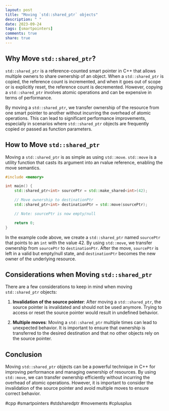 ```yaml
---
layout: post
title: "Moving `std::shared_ptr` objects"
description: " "
date: 2023-09-24
tags: [smartpointers]
comments: true
share: true
---
```


## Why Move `std::shared_ptr`?

`std::shared_ptr` is a reference-counted smart pointer in C++ that allows multiple owners to share ownership of an object. When a `std::shared_ptr` is copied, the reference count is incremented, and when it goes out of scope or is explicitly reset, the reference count is decremented. However, copying a `std::shared_ptr` involves atomic operations and can be expensive in terms of performance.

By moving a `std::shared_ptr`, we transfer ownership of the resource from one smart pointer to another without incurring the overhead of atomic operations. This can lead to significant performance improvements, especially in scenarios where `std::shared_ptr` objects are frequently copied or passed as function parameters.

## How to Move `std::shared_ptr`

Moving a `std::shared_ptr` is as simple as using `std::move`. `std::move` is a utility function that casts its argument into an rvalue reference, enabling the move semantics.

```cpp
#include <memory>

int main() {
    std::shared_ptr<int> sourcePtr = std::make_shared<int>(42);

    // Move ownership to destinationPtr
    std::shared_ptr<int> destinationPtr = std::move(sourcePtr);

    // Note: sourcePtr is now empty/null

    return 0;
}
```

In the example code above, we create a `std::shared_ptr` named `sourcePtr` that points to an `int` with the value 42. By using `std::move`, we transfer ownership from `sourcePtr` to `destinationPtr`. After the move, `sourcePtr` is left in a valid but empty/null state, and `destinationPtr` becomes the new owner of the underlying resource.

## Considerations when Moving `std::shared_ptr`

There are a few considerations to keep in mind when moving `std::shared_ptr` objects:

1. **Invalidation of the source pointer**: After moving a `std::shared_ptr`, the source pointer is invalidated and should not be used anymore. Trying to access or reset the source pointer would result in undefined behavior.

2. **Multiple moves**: Moving a `std::shared_ptr` multiple times can lead to unexpected behavior. It is important to ensure that ownership is transferred to the desired destination and that no other objects rely on the source pointer.

## Conclusion

Moving `std::shared_ptr` objects can be a powerful technique in C++ for improving performance and managing ownership of resources. By using `std::move`, we can transfer ownership efficiently without incurring the overhead of atomic operations. However, it is important to consider the invalidation of the source pointer and avoid multiple moves to ensure correct behavior.

#cpp #smartpointers #stdsharedptr #movements #cplusplus